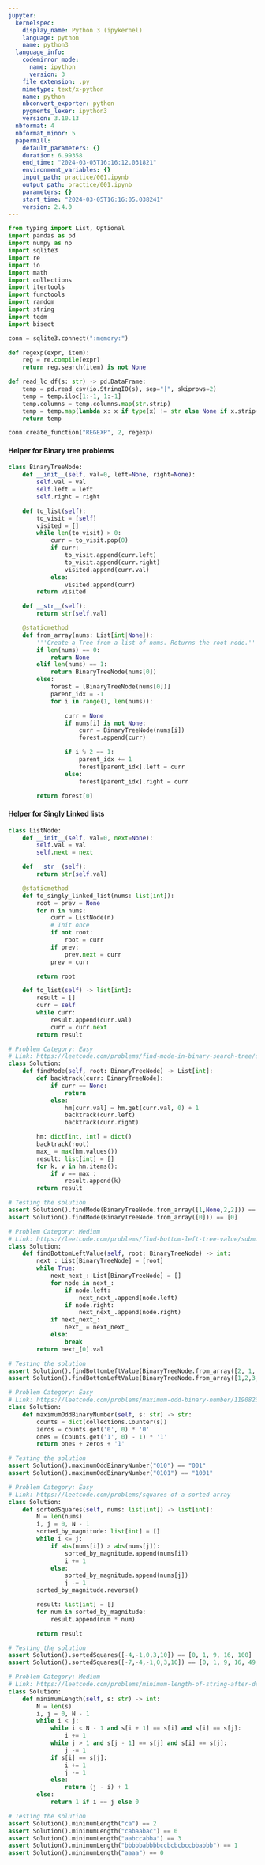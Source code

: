 ```yaml
---
jupyter:
  kernelspec:
    display_name: Python 3 (ipykernel)
    language: python
    name: python3
  language_info:
    codemirror_mode:
      name: ipython
      version: 3
    file_extension: .py
    mimetype: text/x-python
    name: python
    nbconvert_exporter: python
    pygments_lexer: ipython3
    version: 3.10.13
  nbformat: 4
  nbformat_minor: 5
  papermill:
    default_parameters: {}
    duration: 6.99358
    end_time: "2024-03-05T16:16:12.031821"
    environment_variables: {}
    input_path: practice/001.ipynb
    output_path: practice/001.ipynb
    parameters: {}
    start_time: "2024-03-05T16:16:05.038241"
    version: 2.4.0
---
```


<div id="1c40ad22" class="cell code" execution_count="1"
execution="{&quot;iopub.execute_input&quot;:&quot;2024-03-05T16:16:08.222462Z&quot;,&quot;iopub.status.busy&quot;:&quot;2024-03-05T16:16:08.220301Z&quot;,&quot;iopub.status.idle&quot;:&quot;2024-03-05T16:16:11.231864Z&quot;,&quot;shell.execute_reply&quot;:&quot;2024-03-05T16:16:11.230105Z&quot;}"
papermill="{&quot;duration&quot;:3.026686,&quot;end_time&quot;:&quot;2024-03-05T16:16:11.234425&quot;,&quot;exception&quot;:false,&quot;start_time&quot;:&quot;2024-03-05T16:16:08.207739&quot;,&quot;status&quot;:&quot;completed&quot;}"
tags="[]">

``` python
from typing import List, Optional
import pandas as pd
import numpy as np
import sqlite3
import re
import io
import math
import collections
import itertools
import functools
import random
import string
import tqdm
import bisect

conn = sqlite3.connect(":memory:")

def regexp(expr, item):
    reg = re.compile(expr)
    return reg.search(item) is not None

def read_lc_df(s: str) -> pd.DataFrame:
    temp = pd.read_csv(io.StringIO(s), sep="|", skiprows=2)
    temp = temp.iloc[1:-1, 1:-1]
    temp.columns = temp.columns.map(str.strip)
    temp = temp.map(lambda x: x if type(x) != str else None if x.strip() == 'null' else x.strip())
    return temp

conn.create_function("REGEXP", 2, regexp)
```

</div>

<div id="4fb8e6c0" class="cell markdown"
papermill="{&quot;duration&quot;:3.211e-3,&quot;end_time&quot;:&quot;2024-03-05T16:16:11.241125&quot;,&quot;exception&quot;:false,&quot;start_time&quot;:&quot;2024-03-05T16:16:11.237914&quot;,&quot;status&quot;:&quot;completed&quot;}"
tags="[]">

#### Helper for Binary tree problems

</div>

<div id="5cff3cee" class="cell code" execution_count="2"
execution="{&quot;iopub.execute_input&quot;:&quot;2024-03-05T16:16:11.250696Z&quot;,&quot;iopub.status.busy&quot;:&quot;2024-03-05T16:16:11.249748Z&quot;,&quot;iopub.status.idle&quot;:&quot;2024-03-05T16:16:11.262904Z&quot;,&quot;shell.execute_reply&quot;:&quot;2024-03-05T16:16:11.260896Z&quot;}"
lines_to_next_cell="1"
papermill="{&quot;duration&quot;:2.122e-2,&quot;end_time&quot;:&quot;2024-03-05T16:16:11.265904&quot;,&quot;exception&quot;:false,&quot;start_time&quot;:&quot;2024-03-05T16:16:11.244684&quot;,&quot;status&quot;:&quot;completed&quot;}"
tags="[]">

``` python
class BinaryTreeNode:
    def __init__(self, val=0, left=None, right=None):
        self.val = val
        self.left = left
        self.right = right

    def to_list(self):
        to_visit = [self]
        visited = []
        while len(to_visit) > 0:
            curr = to_visit.pop(0)
            if curr:
                to_visit.append(curr.left)
                to_visit.append(curr.right)
                visited.append(curr.val)
            else:
                visited.append(curr)
        return visited

    def __str__(self):
        return str(self.val)

    @staticmethod
    def from_array(nums: List[int|None]):
        '''Create a Tree from a list of nums. Returns the root node.'''
        if len(nums) == 0:
            return None
        elif len(nums) == 1:
            return BinaryTreeNode(nums[0])
        else:
            forest = [BinaryTreeNode(nums[0])]
            parent_idx = -1
            for i in range(1, len(nums)):

                curr = None
                if nums[i] is not None:
                    curr = BinaryTreeNode(nums[i])
                    forest.append(curr)

                if i % 2 == 1:
                    parent_idx += 1
                    forest[parent_idx].left = curr
                else:
                    forest[parent_idx].right = curr

        return forest[0]
```

</div>

<div id="3a05e040" class="cell markdown"
papermill="{&quot;duration&quot;:2.829e-3,&quot;end_time&quot;:&quot;2024-03-05T16:16:11.271357&quot;,&quot;exception&quot;:false,&quot;start_time&quot;:&quot;2024-03-05T16:16:11.268528&quot;,&quot;status&quot;:&quot;completed&quot;}"
tags="[]">

#### Helper for Singly Linked lists

</div>

<div id="97e5cff8" class="cell code" execution_count="3"
execution="{&quot;iopub.execute_input&quot;:&quot;2024-03-05T16:16:11.279691Z&quot;,&quot;iopub.status.busy&quot;:&quot;2024-03-05T16:16:11.278852Z&quot;,&quot;iopub.status.idle&quot;:&quot;2024-03-05T16:16:11.289472Z&quot;,&quot;shell.execute_reply&quot;:&quot;2024-03-05T16:16:11.287756Z&quot;}"
lines_to_next_cell="1"
papermill="{&quot;duration&quot;:1.8388e-2,&quot;end_time&quot;:&quot;2024-03-05T16:16:11.292509&quot;,&quot;exception&quot;:false,&quot;start_time&quot;:&quot;2024-03-05T16:16:11.274121&quot;,&quot;status&quot;:&quot;completed&quot;}"
tags="[]">

``` python
class ListNode:
    def __init__(self, val=0, next=None):
        self.val = val
        self.next = next

    def __str__(self):
        return str(self.val)

    @staticmethod
    def to_singly_linked_list(nums: list[int]):
        root = prev = None
        for n in nums:
            curr = ListNode(n)
            # Init once
            if not root:
                root = curr
            if prev:
                prev.next = curr
            prev = curr

        return root

    def to_list(self) -> list[int]:
        result = []
        curr = self
        while curr:
            result.append(curr.val)
            curr = curr.next
        return result
```

</div>

<div id="fa9ec8f3" class="cell code" execution_count="4"
execution="{&quot;iopub.execute_input&quot;:&quot;2024-03-05T16:16:11.302482Z&quot;,&quot;iopub.status.busy&quot;:&quot;2024-03-05T16:16:11.301679Z&quot;,&quot;iopub.status.idle&quot;:&quot;2024-03-05T16:16:11.311978Z&quot;,&quot;shell.execute_reply&quot;:&quot;2024-03-05T16:16:11.310332Z&quot;}"
lines_to_next_cell="1"
papermill="{&quot;duration&quot;:1.8153e-2,&quot;end_time&quot;:&quot;2024-03-05T16:16:11.314691&quot;,&quot;exception&quot;:false,&quot;start_time&quot;:&quot;2024-03-05T16:16:11.296538&quot;,&quot;status&quot;:&quot;completed&quot;}"
tags="[]">

``` python
# Problem Category: Easy
# Link: https://leetcode.com/problems/find-mode-in-binary-search-tree/submissions/1187947888
class Solution:
    def findMode(self, root: BinaryTreeNode) -> List[int]:
        def backtrack(curr: BinaryTreeNode):
            if curr == None:
                return
            else:
                hm[curr.val] = hm.get(curr.val, 0) + 1
                backtrack(curr.left)
                backtrack(curr.right)

        hm: dict[int, int] = dict()
        backtrack(root)
        max_ = max(hm.values())
        result: list[int] = []
        for k, v in hm.items():
            if v == max_:
                result.append(k)
        return result

# Testing the solution
assert Solution().findMode(BinaryTreeNode.from_array([1,None,2,2])) == [2]
assert Solution().findMode(BinaryTreeNode.from_array([0])) == [0]
```

</div>

<div id="c8266d81" class="cell code" execution_count="5"
execution="{&quot;iopub.execute_input&quot;:&quot;2024-03-05T16:16:11.323904Z&quot;,&quot;iopub.status.busy&quot;:&quot;2024-03-05T16:16:11.323059Z&quot;,&quot;iopub.status.idle&quot;:&quot;2024-03-05T16:16:11.332485Z&quot;,&quot;shell.execute_reply&quot;:&quot;2024-03-05T16:16:11.330856Z&quot;}"
lines_to_next_cell="1"
papermill="{&quot;duration&quot;:1.7877e-2,&quot;end_time&quot;:&quot;2024-03-05T16:16:11.335282&quot;,&quot;exception&quot;:false,&quot;start_time&quot;:&quot;2024-03-05T16:16:11.317405&quot;,&quot;status&quot;:&quot;completed&quot;}"
tags="[]">

``` python
# Problem Category: Medium
# Link: https://leetcode.com/problems/find-bottom-left-tree-value/submissions/1188894879/
class Solution:
    def findBottomLeftValue(self, root: BinaryTreeNode) -> int:
        next_: List[BinaryTreeNode] = [root]
        while True:
            next_next_: List[BinaryTreeNode] = []
            for node in next_:
                if node.left:
                    next_next_.append(node.left)
                if node.right:
                    next_next_.append(node.right)
            if next_next_:
                next_ = next_next_
            else:
                break
        return next_[0].val

# Testing the solution
assert Solution().findBottomLeftValue(BinaryTreeNode.from_array([2, 1, 3])) == 1
assert Solution().findBottomLeftValue(BinaryTreeNode.from_array([1,2,3,4,None,5,6,None,None,7])) == 7
```

</div>

<div id="c16e336b" class="cell code" execution_count="6"
execution="{&quot;iopub.execute_input&quot;:&quot;2024-03-05T16:16:11.346026Z&quot;,&quot;iopub.status.busy&quot;:&quot;2024-03-05T16:16:11.343743Z&quot;,&quot;iopub.status.idle&quot;:&quot;2024-03-05T16:16:11.354913Z&quot;,&quot;shell.execute_reply&quot;:&quot;2024-03-05T16:16:11.352938Z&quot;}"
lines_to_next_cell="1"
papermill="{&quot;duration&quot;:2.0073e-2,&quot;end_time&quot;:&quot;2024-03-05T16:16:11.358282&quot;,&quot;exception&quot;:false,&quot;start_time&quot;:&quot;2024-03-05T16:16:11.338209&quot;,&quot;status&quot;:&quot;completed&quot;}"
tags="[]">

``` python
# Problem Category: Easy
# Link: https://leetcode.com/problems/maximum-odd-binary-number/1190823057
class Solution:
    def maximumOddBinaryNumber(self, s: str) -> str:
        counts = dict(collections.Counter(s))
        zeros = counts.get('0', 0) * '0'
        ones = (counts.get('1', 0) - 1) * '1'
        return ones + zeros + '1'

# Testing the solution
assert Solution().maximumOddBinaryNumber("010") == "001"
assert Solution().maximumOddBinaryNumber("0101") == "1001"
```

</div>

<div id="978d44e4" class="cell code" execution_count="7"
execution="{&quot;iopub.execute_input&quot;:&quot;2024-03-05T16:16:11.367362Z&quot;,&quot;iopub.status.busy&quot;:&quot;2024-03-05T16:16:11.366554Z&quot;,&quot;iopub.status.idle&quot;:&quot;2024-03-05T16:16:11.376909Z&quot;,&quot;shell.execute_reply&quot;:&quot;2024-03-05T16:16:11.374915Z&quot;}"
lines_to_next_cell="1"
papermill="{&quot;duration&quot;:1.8937e-2,&quot;end_time&quot;:&quot;2024-03-05T16:16:11.380009&quot;,&quot;exception&quot;:false,&quot;start_time&quot;:&quot;2024-03-05T16:16:11.361072&quot;,&quot;status&quot;:&quot;completed&quot;}"
tags="[]">

``` python
# Problem Category: Easy
# Link: https://leetcode.com/problems/squares-of-a-sorted-array
class Solution:
    def sortedSquares(self, nums: list[int]) -> list[int]:
        N = len(nums)
        i, j = 0, N - 1
        sorted_by_magnitude: list[int] = []
        while i <= j:
            if abs(nums[i]) > abs(nums[j]):
                sorted_by_magnitude.append(nums[i])
                i += 1
            else:
                sorted_by_magnitude.append(nums[j])
                j -= 1
        sorted_by_magnitude.reverse()

        result: list[int] = []
        for num in sorted_by_magnitude:
            result.append(num * num)

        return result

# Testing the solution
assert Solution().sortedSquares([-4,-1,0,3,10]) == [0, 1, 9, 16, 100]
assert Solution().sortedSquares([-7,-4,-1,0,3,10]) == [0, 1, 9, 16, 49, 100]
```

</div>

<div id="82dc674b" class="cell code" execution_count="8"
execution="{&quot;iopub.execute_input&quot;:&quot;2024-03-05T16:16:11.389385Z&quot;,&quot;iopub.status.busy&quot;:&quot;2024-03-05T16:16:11.388390Z&quot;,&quot;iopub.status.idle&quot;:&quot;2024-03-05T16:16:11.398680Z&quot;,&quot;shell.execute_reply&quot;:&quot;2024-03-05T16:16:11.397061Z&quot;}"
papermill="{&quot;duration&quot;:1.8726e-2,&quot;end_time&quot;:&quot;2024-03-05T16:16:11.401350&quot;,&quot;exception&quot;:false,&quot;start_time&quot;:&quot;2024-03-05T16:16:11.382624&quot;,&quot;status&quot;:&quot;completed&quot;}"
tags="[]">

``` python
# Problem Category: Medium
# Link: https://leetcode.com/problems/minimum-length-of-string-after-deleting-similar-ends/submissions/1194814297
class Solution:
    def minimumLength(self, s: str) -> int:
        N = len(s)
        i, j = 0, N - 1
        while i < j:
            while i < N - 1 and s[i + 1] == s[i] and s[i] == s[j]:
                i += 1
            while j > 1 and s[j - 1] == s[j] and s[i] == s[j]:
                j -= 1
            if s[i] == s[j]:
                i += 1
                j -= 1
            else:
                return (j - i) + 1
        else:
            return 1 if i == j else 0

# Testing the solution
assert Solution().minimumLength("ca") == 2
assert Solution().minimumLength("cabaabac") == 0
assert Solution().minimumLength("aabccabba") == 3
assert Solution().minimumLength("bbbbbabbbbccbcbcbccbbabbb") == 1
assert Solution().minimumLength("aaaa") == 0
```

</div>

